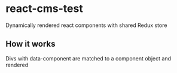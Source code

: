 # react-cms-test
Dynamically rendered react components with shared Redux store

## How it works
Divs with data-component are matched to a component object and rendered
